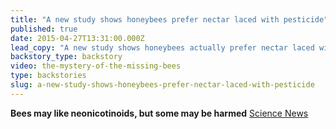 ```yaml
---
title: "A new study shows honeybees prefer nectar laced with pesticide"
published: true
date: 2015-04-27T13:31:00.000Z
lead_copy: "A new study shows honeybees actually prefer nectar laced with the pesticide that\'s linked to their deaths. Their plight is a complicated one. "
backstory_type: backstory
video: the-mystery-of-the-missing-bees
type: backstories
slug: a-new-study-shows-honeybees-prefer-nectar-laced-with-pesticide
---
```


**Bees may like neonicotinoids, but some may be harmed**
[Science News](https://www.sciencenews.org/article/bees-may-neonicotinoids-some-may-be-harmed)

